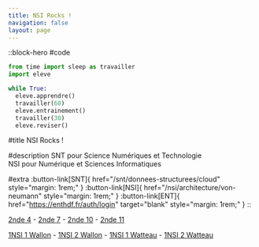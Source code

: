 ```yaml
---
title: NSI Rocks !
navigation: false
layout: page
---
```


::block-hero
#code
```py
from time import sleep as travailler
import eleve

while True:
  eleve.apprendre()
  travailler(60)
  eleve.entrainement()
  travailler(30)
  eleve.reviser()
```

#title
NSI Rocks !

#description
SNT pour Science Numériques et Technologie  
NSI pour Numérique et Sciences Informatiques

#extra
:button-link[SNT]{ href="/snt/donnees-structurees/cloud" style="margin: 1rem;" }
:button-link[NSI]{ href="/nsi/architecture/von-neumann" style="margin: 1rem;" }
:button-link[ENT]{ href="https://enthdf.fr/auth/login" target="blank" style="margin: 1rem;" }
::


[2nde 4](https://mega.nz/megadrop/aL8zTZPev4g) - 
[2nde 7](https://mega.nz/megadrop/-NVCnJ9jkvE) -
[2nde 10](https://mega.nz/megadrop/xMTCGAwsmgE) -
[2nde 11](https://mega.nz/megadrop/LZtJXcL7bhw)

[1NSI 1 Wallon](https://mega.nz/megadrop/DSsrAHUrVVs) -
[1NSI 2 Wallon](https://mega.nz/megadrop/ydyhC0D7lxA) -
[1NSI 1 Watteau](https://mega.nz/megadrop/oajXPsBIWFk) -
[1NSI 2 Watteau](https://mega.nz/megadrop/8bs3gXUjiK4)